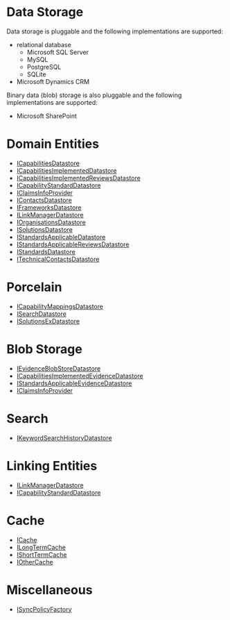 # Data Storage
Data storage is pluggable and the following implementations are supported:
* relational database
  * Microsoft SQL Server
  * MySQL
  * PostgreSQL
  * SQLite
* Microsoft Dynamics CRM

Binary data (blob) storage is also pluggable and the following implementations are supported:
* Microsoft SharePoint

# Domain Entities
  - [ICapabilitiesDatastore](NHSD.GPITF.BuyingCatalog.Interfaces.ICapabilitiesDatastore.yml)
  - [ICapabilitiesImplementedDatastore](NHSD.GPITF.BuyingCatalog.Interfaces.ICapabilitiesImplementedDatastore.yml)
  - [ICapabilitiesImplementedReviewsDatastore](NHSD.GPITF.BuyingCatalog.Interfaces.ICapabilitiesImplementedReviewsDatastore.yml)
  - [ICapabilityStandardDatastore](NHSD.GPITF.BuyingCatalog.Interfaces.ICapabilityStandardDatastore.yml)
  - [IClaimsInfoProvider](NHSD.GPITF.BuyingCatalog.Interfaces.IClaimsInfoProvider.yml)
  - [IContactsDatastore](NHSD.GPITF.BuyingCatalog.Interfaces.IContactsDatastore.yml)
  - [IFrameworksDatastore](NHSD.GPITF.BuyingCatalog.Interfaces.IFrameworksDatastore.yml)
  - [ILinkManagerDatastore](NHSD.GPITF.BuyingCatalog.Interfaces.ILinkManagerDatastore.yml)
  - [IOrganisationsDatastore](NHSD.GPITF.BuyingCatalog.Interfaces.IOrganisationsDatastore.yml)
  - [ISolutionsDatastore](NHSD.GPITF.BuyingCatalog.Interfaces.ISolutionsDatastore.yml)
  - [IStandardsApplicableDatastore](NHSD.GPITF.BuyingCatalog.Interfaces.IStandardsApplicableDatastore.yml)
  - [IStandardsApplicableReviewsDatastore](NHSD.GPITF.BuyingCatalog.Interfaces.IStandardsApplicableReviewsDatastore.yml)
  - [IStandardsDatastore](NHSD.GPITF.BuyingCatalog.Interfaces.IStandardsDatastore.yml)
  - [ITechnicalContactsDatastore](NHSD.GPITF.BuyingCatalog.Interfaces.ITechnicalContactsDatastore.yml)

# Porcelain
  - [ICapabilityMappingsDatastore](NHSD.GPITF.BuyingCatalog.Interfaces.Porcelain.ICapabilityMappingsDatastore.yml)
  - [ISearchDatastore](NHSD.GPITF.BuyingCatalog.Interfaces.Porcelain.ISearchDatastore.yml)
  - [ISolutionsExDatastore](NHSD.GPITF.BuyingCatalog.Interfaces.Porcelain.ISolutionsExDatastore.yml)

# Blob Storage
  - [IEvidenceBlobStoreDatastore](NHSD.GPITF.BuyingCatalog.Interfaces.IEvidenceBlobStoreDatastore.yml)
  - [ICapabilitiesImplementedEvidenceDatastore](NHSD.GPITF.BuyingCatalog.Interfaces.ICapabilitiesImplementedEvidenceDatastore.yml)
  - [IStandardsApplicableEvidenceDatastore](NHSD.GPITF.BuyingCatalog.Interfaces.IStandardsApplicableEvidenceDatastore.yml)
  - [IClaimsInfoProvider](NHSD.GPITF.BuyingCatalog.Interfaces.IClaimsInfoProvider.yml)

# Search
  - [IKeywordSearchHistoryDatastore](NHSD.GPITF.BuyingCatalog.Interfaces.IKeywordSearchHistoryDatastore.yml)

# Linking Entities
  - [ILinkManagerDatastore](NHSD.GPITF.BuyingCatalog.Interfaces.ILinkManagerDatastore.yml)
  - [ICapabilityStandardDatastore](NHSD.GPITF.BuyingCatalog.Interfaces.ICapabilityStandardDatastore.yml)

# Cache
  - [ICache](NHSD.GPITF.BuyingCatalog.Interfaces.ICache.yml)
  - [ILongTermCache](NHSD.GPITF.BuyingCatalog.Interfaces.ILongTermCache.yml)
  - [IShortTermCache](NHSD.GPITF.BuyingCatalog.Interfaces.IShortTermCache.yml)
  - [IOtherCache](NHSD.GPITF.BuyingCatalog.Interfaces.IOtherCache.yml)

# Miscellaneous
  - [ISyncPolicyFactory](NHSD.GPITF.BuyingCatalog.Interfaces.ISyncPolicyFactory.yml)

